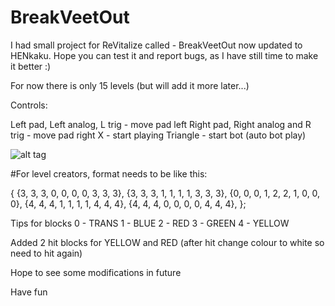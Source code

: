 # BreakVeetOut

I had small project for ReVitalize called - BreakVeetOut now updated to HENkaku. 
Hope you can test it and report bugs, as I have still time to make it better :)

For now there is only 15 levels (but will add it more later...)

Controls:

Left pad, Left analog, L trig - move pad left
Right pad, Right analog and R trig - move pad right
X - start playing
Triangle - start bot (auto bot play)

![alt tag](http://i.imgur.com/HXJoYjn.jpg) 

#For level creators, format needs to be like this:

{ 
{3, 3, 3, 0, 0, 0, 0, 3, 3, 3}, 
{3, 3, 3, 1, 1, 1, 1, 3, 3, 3}, 
{0, 0, 0, 1, 2, 2, 1, 0, 0, 0}, 
{4, 4, 4, 1, 1, 1, 1, 4, 4, 4}, 
{4, 4, 4, 0, 0, 0, 0, 4, 4, 4}, 
};

Tips for blocks
0 - TRANS
1 - BLUE 
2 - RED
3 - GREEN
4 - YELLOW

Added 2 hit blocks for YELLOW and RED (after hit change colour to white so need to hit again)

Hope to see some modifications in future

Have fun
